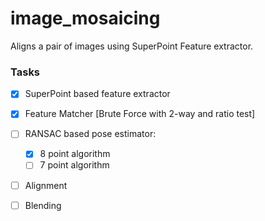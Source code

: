 # image_mosaicing
 Aligns a pair of images using SuperPoint Feature extractor.

 ### Tasks
 - [x] SuperPoint based feature extractor
 - [x] Feature Matcher [Brute Force with 2-way and ratio test]
 - [ ] RANSAC based pose estimator:
    - [x] 8 point algorithm
    - [ ] 7 point algorithm
- [ ] Alignment
- [ ] Blending

